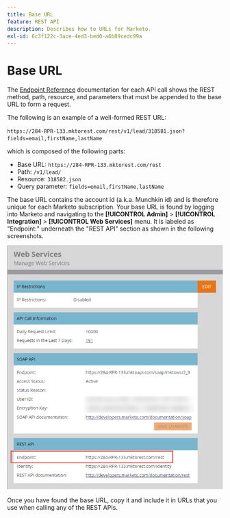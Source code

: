 ```yaml
---
title: Base URL
feature: REST API
description: Describes how to URLs for Marketo.
exl-id: 6c3f122c-3ace-4ed3-bed0-a6b89cedc99a
---
```

# Base URL

The [Endpoint Reference](endpoint-reference.md) documentation for each API call shows the REST method, path, resource, and parameters that must be appended to the base URL to form a request.

The following is an example of a well-formed REST URL:

`https://284-RPR-133.mktorest.com/rest/v1/lead/318581.json?fields=email,firstName,lastName`

which is composed of the following parts:

- Base URL: `https://284-RPR-133.mktorest.com/rest`
- Path: `/v1/lead/`
- Resource: `318582.json`
- Query parameter: `fields=email,firstName,lastName`

The base URL contains the account id (a.k.a. Munchkin id) and is therefore unique for each Marketo subscription. Your base URL is found by logging into Marketo and navigating to the **[!UICONTROL Admin]** > **[!UICONTROL Integration]** > **[!UICONTROL Web Services]** menu. It is labeled as "Endpoint:" underneath the "REST API" section as shown in the following screenshots.

![Web Services Base URL Endpoint](assets/rest-api-base-url-web-services.png)

Once you have found the base URL, copy it and include it in URLs that you use when calling any of the REST APIs.
